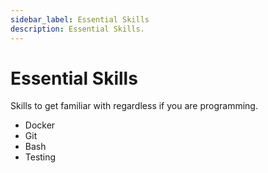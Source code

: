 ```yaml
---
sidebar_label: Essential Skills
description: Essential Skills.
---
```


# Essential Skills

Skills to get familiar with regardless if you are programming.

- Docker
- Git
- Bash
- Testing
